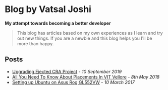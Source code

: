 # Blog by Vatsal Joshi

**My attempt towards becoming a better developer**

> This blog has articles based on my own experiences as I learn and try out new things. If you are a newbie and this blog helps you I'll be more than happy.

## Posts

<!-- Posts -->

- [Upgrading Ejected CRA Project](/Upgrading-Ejected-CRA-Project/) - <em>10 September 2019</em>
- [All You Need To Know About Placements In VIT Vellore](/All-You-Need-To-Know-About-Placements-In-VIT-Vellore/) - <em>8th May 2018</em>
- [Setting up Ubuntu on Asus Rog GL552VW](/Setting-up-Ubuntu-on-Asus-Rog-GL552VW/) - <em>10 March 2017</em>
